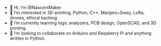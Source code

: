 - 👋 Hi, I’m @NascentMaker
- 👀 I’m interested in 3D-printing, Python, C++, Manjaro+Sway, LoRa, drones, ethical hacking.
- 🌱 I’m currently learning logic analyzers, PCB design, OpenSCAD, and 3D printing.
- 💞️ I’m looking to collaborate on Arduino and Raspberry Pi and anything written in Python.
